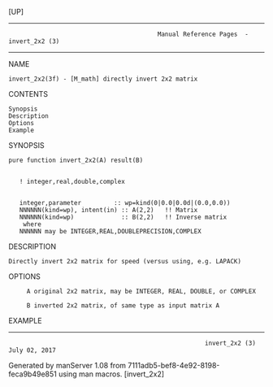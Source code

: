 [UP]

-----------------------------------------------------------------------------------------------------------------------------------
                                             Manual Reference Pages  - invert_2x2 (3)
-----------------------------------------------------------------------------------------------------------------------------------
                                                                 
NAME

    invert_2x2(3f) - [M_math] directly invert 2x2 matrix

CONTENTS

    Synopsis
    Description
    Options
    Example

SYNOPSIS

    pure function invert_2x2(A) result(B)


       ! integer,real,double,complex


       integer,parameter         :: wp=kind(0|0.0|0.0d|(0.0,0.0))
       NNNNNN(kind=wp), intent(in) :: A(2,2)   !! Matrix
       NNNNNN(kind=wp)             :: B(2,2)   !! Inverse matrix
        where
       NNNNNN may be INTEGER,REAL,DOUBLEPRECISION,COMPLEX



DESCRIPTION

    Directly invert 2x2 matrix for speed (versus using, e.g. LAPACK)

OPTIONS

         A original 2x2 matrix, may be INTEGER, REAL, DOUBLE, or COMPLEX

         B inverted 2x2 matrix, of same type as input matrix A

EXAMPLE

-----------------------------------------------------------------------------------------------------------------------------------

                                                          invert_2x2 (3)                                              July 02, 2017

Generated by manServer 1.08 from 7111adb5-bef8-4e92-8198-feca9b49e851 using man macros.
                                                           [invert_2x2]
